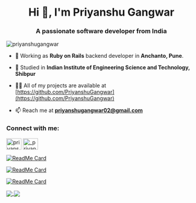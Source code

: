 <h1 align="center">Hi 👋, I'm Priyanshu Gangwar</h1>
<h3 align="center">A passionate software developer from India</h3>

<p align="left"> <img src="https://komarev.com/ghpvc/?username=priyanshugangwar&label=Profile%20views&color=0e75b6&style=flat" alt="priyanshugangwar" /> </p>

- 💼 Working as **Ruby on Rails** backend developer in **Anchanto, Pune**.

- 📝 Studied in **Indian Institute of Engineering Science and Technology, Shibpur**

- 👨‍💻 All of my projects are available at [https://github.com/PriyanshuGangwar](https://github.com/PriyanshuGangwar)

- 📫 Reach me at **priyanshugangwar02@gmail.com**

<p align="left">
<h3 align="left">Connect with me:</h3>
<a href="https://linkedin.com/in/priyanshugangwar02" target="blank"><img align="center" src="https://cdn.jsdelivr.net/npm/simple-icons@3.0.1/icons/linkedin.svg" alt="priyanshugangwar02" height="30" width="40" /></a>
<a href="https://instagram.com/_priyanshu_gangwar" target="blank"><img align="center" src="https://cdn.jsdelivr.net/npm/simple-icons@3.0.1/icons/instagram.svg" alt="_priyanshu_gangwar" height="30" width="40" /></a>
</p>

[![ReadMe Card](https://github-readme-stats.vercel.app/api/pin/?username=PriyanshuGangwar&repo=Robotcleaner)](https://github.com/PriyanshuGangwar/Robotcleaner)

[![ReadMe Card](https://github-readme-stats.vercel.app/api/pin/?username=PriyanshuGangwar&repo=Sorting-Visualizer)](https://github.com/PriyanshuGangwar/Sorting-Visualizer)

[![ReadMe Card](https://github-readme-stats.vercel.app/api/pin/?username=PriyanshuGangwar&repo=Sudoku-Solver)](https://github.com/PriyanshuGangwar/Sudoku-Solver)

<a href="https://github.com/PriyanshuGangwar/github-readme-stats">
  <img align="center" src="https://github-readme-stats.vercel.app/api/top-langs/?username=PriyanshuGangwar" />
</a>
<a href="https://github.com/PriyanshuGangwar/github-readme-stats">
  <img align="center" src="https://github-readme-stats.vercel.app/api?username=PriyanshuGangwar" />
</a>
